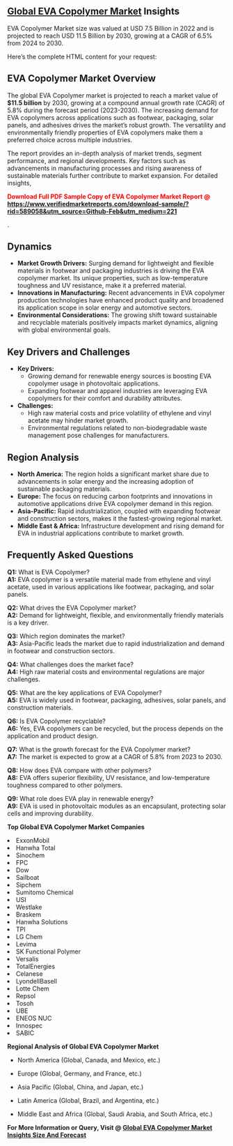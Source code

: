 <h2><a href="https://www.verifiedmarketreports.com/download-sample/?rid=589058&amp;utm_source=Github&amp;utm_medium=221" target="_blank">Global EVA Copolymer Market</a> Insights</h2><p>EVA Copolymer Market size was valued at USD 7.5 Billion in 2022 and is projected to reach USD 11.5 Billion by 2030, growing at a CAGR of 6.5% from 2024 to 2030.</p><p>Here’s the complete HTML content for your request: <!DOCTYPE html> <html lang="en"> <head> <meta charset="UTF-8"> <meta name="viewport" content="width=device-width, initial-scale=1.0"> <meta name="description" content="In-depth analysis of the EVA Copolymer Market, including market size, dynamics, drivers, challenges, and regional insights."> <meta name="keywords" content="EVA Copolymer Market, Industry Analysis, Market Drivers, Challenges, Region Analysis"> <title>EVA Copolymer Market Size and Overview</title> </head> <body> <!-- Market Overview Section --> <h2>EVA Copolymer Market Overview</h2> <p>The global EVA Copolymer market is projected to reach a market value of <strong>$11.5 billion</strong> by 2030, growing at a compound annual growth rate (CAGR) of 5.8% during the forecast period (2023-2030). The increasing demand for EVA copolymers across applications such as footwear, packaging, solar panels, and adhesives drives the market’s robust growth. The versatility and environmentally friendly properties of EVA copolymers make them a preferred choice across multiple industries.</p> <p>The report provides an in-depth analysis of market trends, segment performance, and regional developments. Key factors such as advancements in manufacturing processes and rising awareness of sustainable materials further contribute to market expansion. For detailed insights, <strong><p><span class=""><span style="color: #ff0000;"><strong>Download Full PDF Sample Copy of EVA Copolymer Market Report</strong> @ </span><a href="https://www.verifiedmarketreports.com/download-sample/?rid=589058&amp;utm_source=Github-Feb&amp;utm_medium=221" target="_blank">https://www.verifiedmarketreports.com/download-sample/?rid=589058&amp;utm_source=Github-Feb&amp;utm_medium=221</a></span></p></strong>.</p> <!-- Industry Outlook Section --> <h2>Dynamics</h2> <ul> <li><strong>Market Growth Drivers:</strong> Surging demand for lightweight and flexible materials in footwear and packaging industries is driving the EVA copolymer market. Its unique properties, such as low-temperature toughness and UV resistance, make it a preferred material.</li> <li><strong>Innovations in Manufacturing:</strong> Recent advancements in EVA copolymer production technologies have enhanced product quality and broadened its application scope in solar energy and automotive sectors.</li> <li><strong>Environmental Considerations:</strong> The growing shift toward sustainable and recyclable materials positively impacts market dynamics, aligning with global environmental goals.</li> </ul> <h2>Key Drivers and Challenges</h2> <ul> <li><strong>Key Drivers:</strong> <ul> <li>Growing demand for renewable energy sources is boosting EVA copolymer usage in photovoltaic applications.</li> <li>Expanding footwear and apparel industries are leveraging EVA copolymers for their comfort and durability attributes.</li> </ul> </li> <li><strong>Challenges:</strong> <ul> <li>High raw material costs and price volatility of ethylene and vinyl acetate may hinder market growth.</li> <li>Environmental regulations related to non-biodegradable waste management pose challenges for manufacturers.</li> </ul> </li> </ul> <h2>Region Analysis</h2> <ul> <li><strong>North America:</strong> The region holds a significant market share due to advancements in solar energy and the increasing adoption of sustainable packaging materials.</li> <li><strong>Europe:</strong> The focus on reducing carbon footprints and innovations in automotive applications drive EVA copolymer demand in this region.</li> <li><strong>Asia-Pacific:</strong> Rapid industrialization, coupled with expanding footwear and construction sectors, makes it the fastest-growing regional market.</li> <li><strong>Middle East & Africa:</strong> Infrastructure development and rising demand for EVA in industrial applications contribute to market growth.</li> </ul> <!-- FAQs Section --> <h2>Frequently Asked Questions</h2> <p><strong>Q1:</strong> What is EVA Copolymer? <br><strong>A1:</strong> EVA copolymer is a versatile material made from ethylene and vinyl acetate, used in various applications like footwear, packaging, and solar panels.</p> <p><strong>Q2:</strong> What drives the EVA Copolymer market? <br><strong>A2:</strong> Demand for lightweight, flexible, and environmentally friendly materials is a key driver.</p> <p><strong>Q3:</strong> Which region dominates the market? <br><strong>A3:</strong> Asia-Pacific leads the market due to rapid industrialization and demand in footwear and construction sectors.</p> <p><strong>Q4:</strong> What challenges does the market face? <br><strong>A4:</strong> High raw material costs and environmental regulations are major challenges.</p> <p><strong>Q5:</strong> What are the key applications of EVA Copolymer? <br><strong>A5:</strong> EVA is widely used in footwear, packaging, adhesives, solar panels, and construction materials.</p> <p><strong>Q6:</strong> Is EVA Copolymer recyclable? <br><strong>A6:</strong> Yes, EVA copolymers can be recycled, but the process depends on the application and product design.</p> <p><strong>Q7:</strong> What is the growth forecast for the EVA Copolymer market? <br><strong>A7:</strong> The market is expected to grow at a CAGR of 5.8% from 2023 to 2030.</p> <p><strong>Q8:</strong> How does EVA compare with other polymers? <br><strong>A8:</strong> EVA offers superior flexibility, UV resistance, and low-temperature toughness compared to other polymers.</p> <p><strong>Q9:</strong> What role does EVA play in renewable energy? <br><strong>A9:</strong> EVA is used in photovoltaic modules as an encapsulant, protecting solar cells and improving durability.</</p><p><strong>Top Global EVA Copolymer Market Companies</strong></p><div data-test-id=""><p><li>ExxonMobil</li><li> Hanwha Total</li><li> Sinochem</li><li> FPC</li><li> Dow</li><li> Sailboat</li><li> Sipchem</li><li> Sumitomo Chemical</li><li> USI</li><li> Westlake</li><li> Braskem</li><li> Hanwha Solutions</li><li> TPI</li><li> LG Chem</li><li> Levima</li><li> SK Functional Polymer</li><li> Versalis</li><li> TotalEnergies</li><li> Celanese</li><li> LyondellBasell</li><li> Lotte Chem</li><li> Repsol</li><li> Tosoh</li><li> UBE</li><li> ENEOS NUC</li><li> Innospec</li><li> SABIC</li></p><div><strong>Regional Analysis of&nbsp;Global EVA Copolymer Market</strong></div><ul><li dir="ltr"><p dir="ltr">North America&nbsp;(Global, Canada, and Mexico, etc.)</p></li><li dir="ltr"><p dir="ltr">Europe (Global, Germany, and France, etc.)</p></li><li dir="ltr"><p dir="ltr">Asia Pacific&nbsp;(Global, China, and Japan, etc.)</p></li><li dir="ltr"><p dir="ltr">Latin America&nbsp;(Global, Brazil, and Argentina, etc.)</p></li><li dir="ltr">Middle East and Africa&nbsp;(Global, Saudi Arabia, and South Africa, etc.)</li></ul><p><strong>For More Information or Query, Visit @&nbsp;</strong><strong><a href="https://www.verifiedmarketreports.com/product/eva-copolymer-market/?utm_source=Github&amp;utm_medium=221" target="_blank">Global EVA Copolymer Market Insights Size And Forecast</a></strong></p></div>
